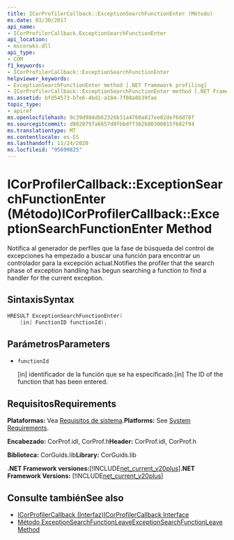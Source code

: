 ```yaml
---
title: ICorProfilerCallback::ExceptionSearchFunctionEnter (Método)
ms.date: 03/30/2017
api_name:
- ICorProfilerCallback.ExceptionSearchFunctionEnter
api_location:
- mscorwks.dll
api_type:
- COM
f1_keywords:
- ICorProfilerCallback::ExceptionSearchFunctionEnter
helpviewer_keywords:
- ExceptionSearchFunctionEnter method [.NET Framework profiling]
- ICorProfilerCallback::ExceptionSearchFunctionEnter method [.NET Framework profiling]
ms.assetid: bfd54573-b7e6-4bd1-a184-7f08a8b39fae
topic_type:
- apiref
ms.openlocfilehash: 9c39d984db62326b31a4760a817ee82def6dd78f
ms.sourcegitcommit: d8020797a6657d0fbbdff362b80300815f682f94
ms.translationtype: MT
ms.contentlocale: es-ES
ms.lasthandoff: 11/24/2020
ms.locfileid: "95699825"
---
```

# <a name="icorprofilercallbackexceptionsearchfunctionenter-method"></a><span data-ttu-id="eb747-102">ICorProfilerCallback::ExceptionSearchFunctionEnter (Método)</span><span class="sxs-lookup"><span data-stu-id="eb747-102">ICorProfilerCallback::ExceptionSearchFunctionEnter Method</span></span>

<span data-ttu-id="eb747-103">Notifica al generador de perfiles que la fase de búsqueda del control de excepciones ha empezado a buscar una función para encontrar un controlador para la excepción actual.</span><span class="sxs-lookup"><span data-stu-id="eb747-103">Notifies the profiler that the search phase of exception handling has begun searching a function to find a handler for the current exception.</span></span>  
  
## <a name="syntax"></a><span data-ttu-id="eb747-104">Sintaxis</span><span class="sxs-lookup"><span data-stu-id="eb747-104">Syntax</span></span>  
  
```cpp  
HRESULT ExceptionSearchFunctionEnter(  
    [in] FunctionID functionId);  
```  
  
## <a name="parameters"></a><span data-ttu-id="eb747-105">Parámetros</span><span class="sxs-lookup"><span data-stu-id="eb747-105">Parameters</span></span>

- `functionId`

  <span data-ttu-id="eb747-106">\[in] identificador de la función que se ha especificado.</span><span class="sxs-lookup"><span data-stu-id="eb747-106">\[in] The ID of the function that has been entered.</span></span>
  
## <a name="requirements"></a><span data-ttu-id="eb747-107">Requisitos</span><span class="sxs-lookup"><span data-stu-id="eb747-107">Requirements</span></span>  

 <span data-ttu-id="eb747-108">**Plataformas:** Vea [Requisitos de sistema](../../get-started/system-requirements.md).</span><span class="sxs-lookup"><span data-stu-id="eb747-108">**Platforms:** See [System Requirements](../../get-started/system-requirements.md).</span></span>  
  
 <span data-ttu-id="eb747-109">**Encabezado:** CorProf.idl, CorProf.h</span><span class="sxs-lookup"><span data-stu-id="eb747-109">**Header:** CorProf.idl, CorProf.h</span></span>  
  
 <span data-ttu-id="eb747-110">**Biblioteca:** CorGuids.lib</span><span class="sxs-lookup"><span data-stu-id="eb747-110">**Library:** CorGuids.lib</span></span>  
  
 <span data-ttu-id="eb747-111">**.NET Framework versiones:**[!INCLUDE[net_current_v20plus](../../../../includes/net-current-v20plus-md.md)]</span><span class="sxs-lookup"><span data-stu-id="eb747-111">**.NET Framework Versions:** [!INCLUDE[net_current_v20plus](../../../../includes/net-current-v20plus-md.md)]</span></span>  
  
## <a name="see-also"></a><span data-ttu-id="eb747-112">Consulte también</span><span class="sxs-lookup"><span data-stu-id="eb747-112">See also</span></span>

- [<span data-ttu-id="eb747-113">ICorProfilerCallback (Interfaz)</span><span class="sxs-lookup"><span data-stu-id="eb747-113">ICorProfilerCallback Interface</span></span>](icorprofilercallback-interface.md)
- [<span data-ttu-id="eb747-114">Método ExceptionSearchFunctionLeave</span><span class="sxs-lookup"><span data-stu-id="eb747-114">ExceptionSearchFunctionLeave Method</span></span>](icorprofilercallback-exceptionsearchfunctionleave-method.md)
